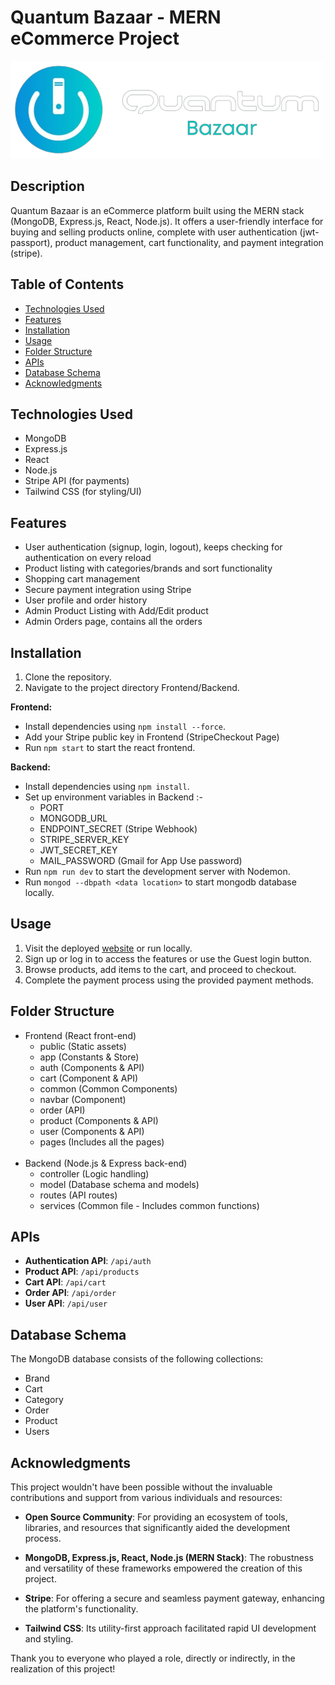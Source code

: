 ﻿# Quantum Bazaar - MERN eCommerce Project

<a href="https://quantum-bazaar.onrender.com"><img src="Frontend/public/QBLogoNav.png" alt="Quantum Bazaar Logo" width="500" /></a>

## Description

Quantum Bazaar is an eCommerce platform built using the MERN stack (MongoDB, Express.js, React, Node.js). It offers a user-friendly interface for buying and selling products online, complete with user authentication (jwt-passport), product management, cart functionality, and payment integration (stripe).

## Table of Contents

- [Technologies Used](#technologies-used)
- [Features](#features)
- [Installation](#installation)
- [Usage](#usage)
- [Folder Structure](#folder-structure)
- [APIs](#apis)
- [Database Schema](#database-schema)
- [Acknowledgments](#acknowledgments)

## Technologies Used

- MongoDB
- Express.js
- React
- Node.js
- Stripe API (for payments)
- Tailwind CSS (for styling/UI)

## Features

- User authentication (signup, login, logout), keeps checking for authentication on every reload
- Product listing with categories/brands and sort functionality
- Shopping cart management
- Secure payment integration using Stripe
- User profile and order history
- Admin Product Listing with Add/Edit product
- Admin Orders page, contains all the orders

## Installation

1. Clone the repository.
2. Navigate to the project directory Frontend/Backend.

**Frontend:**

- Install dependencies using `npm install --force`.
- Add your Stripe public key in Frontend (StripeCheckout Page)
- Run `npm start` to start the react frontend.

**Backend:**

- Install dependencies using `npm install`.
- Set up environment variables in Backend :-
  - PORT
  - MONGODB_URL
  - ENDPOINT_SECRET (Stripe Webhook)
  - STRIPE_SERVER_KEY
  - JWT_SECRET_KEY
  - MAIL_PASSWORD (Gmail for App Use password)
- Run `npm run dev` to start the development server with Nodemon.
- Run `mongod --dbpath <data location>` to start mongodb database locally.

## Usage

1. Visit the deployed [website](https://quantum-bazaar.onrender.com) or run locally.
2. Sign up or log in to access the features or use the Guest login button.
3. Browse products, add items to the cart, and proceed to checkout.
4. Complete the payment process using the provided payment methods.

## Folder Structure

- Frontend (React front-end)
  - public (Static assets)
  - app (Constants & Store)
  - auth (Components & API)
  - cart (Component & API)
  - common (Common Components)
  - navbar (Component)
  - order (API)
  - product (Components & API)
  - user (Components & API)
  - pages (Includes all the pages) <br/><br/>
- Backend (Node.js & Express back-end)
  - controller (Logic handling)
  - model (Database schema and models)
  - routes (API routes)
  - services (Common file - Includes common functions)

## APIs

- **Authentication API**: `/api/auth`
- **Product API**: `/api/products`
- **Cart API**: `/api/cart`
- **Order API**: `/api/order`
- **User API**: `/api/user`
<!-- - **Payment API**: `/api/payment` -->

## Database Schema

The MongoDB database consists of the following collections:

- Brand
- Cart
- Category
- Order
- Product
- Users

<!-- ## Screenshots

![Homepage](homepage.png)
![Product Page](product_page.png)
![Cart](cart.png) -->

<!-- ## Roadmap

- Implement user reviews and ratings for products.
- Enhance the admin panel for better product management.
- Introduce internationalization for multi-language support. -->

## Acknowledgments

This project wouldn't have been possible without the invaluable contributions and support from various individuals and resources:

- **Open Source Community**: For providing an ecosystem of tools, libraries, and resources that significantly aided the development process.

- **MongoDB, Express.js, React, Node.js (MERN Stack)**: The robustness and versatility of these frameworks empowered the creation of this project.

- **Stripe**: For offering a secure and seamless payment gateway, enhancing the platform's functionality.

- **Tailwind CSS**: Its utility-first approach facilitated rapid UI development and styling.

Thank you to everyone who played a role, directly or indirectly, in the realization of this project!
